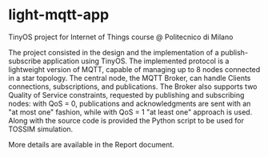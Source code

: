 # light-mqtt-app

TinyOS project for Internet of Things course @ Politecnico di Milano

The project consisted in the design and the implementation of a publish-subscribe application using TinyOS. 
The implemented protocol is a lightweight version of MQTT, capable of managing up to 8 nodes connected in a star topology. The central node, the MQTT Broker, can handle Clients connections, subscriptions, and publications. 
The Broker also supports two Quality of Service constraints, requested by publishing and subscribing nodes: with QoS = 0, publications and acknowledgments are sent with an "at most one" fashion, while with QoS = 1 "at least one" approach is used.
Along with the source code is provided the Python script to be used for TOSSIM simulation.


More details are available in the Report document.
